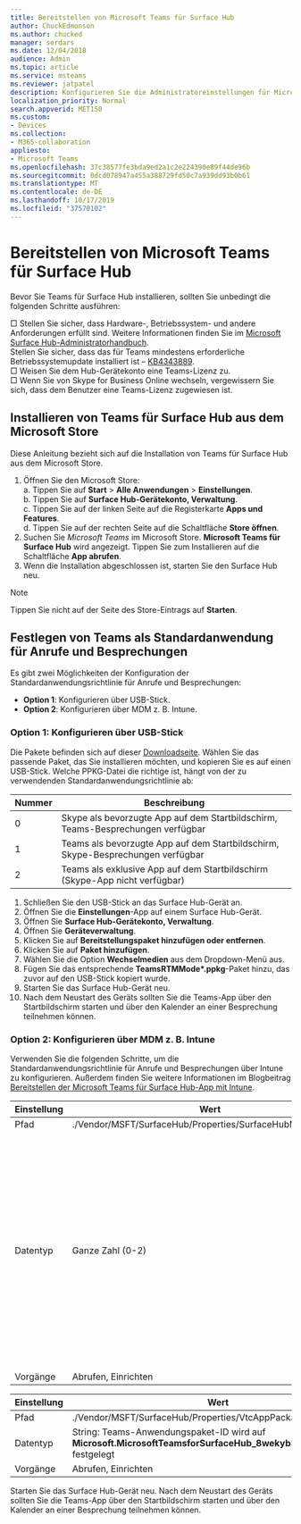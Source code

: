 ```yaml
---
title: Bereitstellen von Microsoft Teams für Surface Hub
author: ChuckEdmonson
ms.author: chucked
manager: serdars
ms.date: 12/04/2018
audience: Admin
ms.topic: article
ms.service: msteams
ms.reviewer: jatpatel
description: Konfigurieren Sie die Administratoreinstellungen für Microsoft Teams für Surface Hub.
localization_priority: Normal
search.appverid: MET150
ms.custom:
- Devices
ms.collection:
- M365-collaboration
appliesto:
- Microsoft Teams
ms.openlocfilehash: 37c38577fe3bda9ed2a1c2e224390e89f44de96b
ms.sourcegitcommit: 0dcd078947a455a388729fd50c7a939dd93b0b61
ms.translationtype: MT
ms.contentlocale: de-DE
ms.lasthandoff: 10/17/2019
ms.locfileid: "37570102"
---
```

<a name="deploy-microsoft-teams-for-surface-hub"></a>Bereitstellen von Microsoft Teams für Surface Hub
======================================

Bevor Sie Teams für Surface Hub installieren, sollten Sie unbedingt die folgenden Schritte ausführen:

 □ Stellen Sie sicher, dass Hardware-, Betriebssystem- und andere Anforderungen erfüllt sind. Weitere Informationen finden Sie im [Microsoft Surface Hub-Administratorhandbuch](https://docs.microsoft.com/surface-hub/).<br>
 Stellen Sie sicher, dass das für Teams mindestens erforderliche Betriebssystemupdate installiert ist – [KB4343889](https://support.microsoft.com/help/4343889).<br>
 □ Weisen Sie dem Hub-Gerätekonto eine Teams-Lizenz zu.<br>
 □ Wenn Sie von Skype for Business Online wechseln, vergewissern Sie sich, dass dem Benutzer eine Teams-Lizenz zugewiesen ist.

## <a name="install-teams-for-surface-hub-from-the-microsoft-store"></a>Installieren von Teams für Surface Hub aus dem Microsoft Store 

Diese Anleitung bezieht sich auf die Installation von Teams für Surface Hub aus dem Microsoft Store. 
 
1. Öffnen Sie den Microsoft Store:<br>
   a. Tippen Sie auf **Start** > **Alle Anwendungen** > **Einstellungen**.<br> b. Tippen Sie auf **Surface Hub-Gerätekonto, Verwaltung**.<br>
   c. Tippen Sie auf der linken Seite auf die Registerkarte **Apps und Features**.<br> d. Tippen Sie auf der rechten Seite auf die Schaltfläche **Store öffnen**. 
2. Suchen Sie *Microsoft Teams* im Microsoft Store. **Microsoft Teams für Surface Hub** wird angezeigt. Tippen Sie zum Installieren auf die Schaltfläche **App abrufen**.  
3. Wenn die Installation abgeschlossen ist, starten Sie den Surface Hub neu. 

> [!NOTE]
> Tippen Sie nicht auf der Seite des Store-Eintrags auf **Starten**.

## <a name="make-teams-the-default-calling-and-meetings-application"></a>Festlegen von Teams als Standardanwendung für Anrufe und Besprechungen
 
Es gibt zwei Möglichkeiten der Konfiguration der Standardanwendungsrichtlinie für Anrufe und Besprechungen: 

- **Option 1**: Konfigurieren über USB-Stick. 
- **Option 2**: Konfigurieren über MDM z. B. Intune.
 
### <a name="option-1-configure-via-usb-key"></a>Option 1: Konfigurieren über USB-Stick 
 
Die Pakete befinden sich auf dieser [Downloadseite](https://1drv.ms/f/s!ArcnbnREun0Vnp9Wps9MlWB-UJZw3g). Wählen Sie das passende Paket, das Sie installieren möchten, und kopieren Sie es auf einen USB-Stick. Welche PPKG-Datei die richtige ist, hängt von der zu verwendenden Standardanwendungsrichtlinie ab: 

|Nummer  |Beschreibung  |
|---------|---------|
|0     | Skype als bevorzugte App auf dem Startbildschirm, Teams-Besprechungen verfügbar        |
|1     | Teams als bevorzugte App auf dem Startbildschirm, Skype-Besprechungen verfügbar        |
|2     | Teams als exklusive App auf dem Startbildschirm (Skype-App nicht verfügbar)        |
 
1. Schließen Sie den USB-Stick an das Surface Hub-Gerät an. 
2. Öffnen Sie die **Einstellungen**-App auf einem Surface Hub-Gerät. 
3. Öffnen Sie **Surface Hub-Gerätekonto, Verwaltung**.
4. Öffnen Sie **Geräteverwaltung**. 
5. Klicken Sie auf **Bereitstellungspaket hinzufügen oder entfernen**. 
6. Klicken Sie auf **Paket hinzufügen**.
7. Wählen Sie die Option **Wechselmedien** aus dem Dropdown-Menü aus. 
8. Fügen Sie das entsprechende <strong>TeamsRTMMode*.ppkg</strong>-Paket hinzu, das zuvor auf den USB-Stick kopiert wurde. 
9. Starten Sie das Surface Hub-Gerät neu. 
10. Nach dem Neustart des Geräts sollten Sie die Teams-App über den Startbildschirm starten und über den Kalender an einer Besprechung teilnehmen können. 

### <a name="option-2-configure-via-mdm-such-as-intune"></a>Option 2: Konfigurieren über MDM z. B. Intune 

Verwenden Sie die folgenden Schritte, um die Standardanwendungsrichtlinie für Anrufe und Besprechungen über Intune zu konfigurieren. Außerdem finden Sie weitere Informationen im Blogbeitrag [Bereitstellen der Microsoft Teams für Surface Hub-App mit Intune](https://y0av.me/2018/07/16/deploy-the-microsoft-teams-for-surface-hub-app-using-intune/).

|Einstellung   |Wert    |Beschreibung    |
|----------|---------|---------|
|Pfad      | ./Vendor/MSFT/SurfaceHub/Properties/SurfaceHubMeetingMode        |
|Datentyp | Ganze Zahl (0-2)   |0: Skype als bevorzugte App auf dem Startbildschirm, Teams-Besprechungen verfügbar<br>1: Teams als bevorzugte App auf dem Startbildschirm, Skype-Besprechungen verfügbar<br>2: Teams als exklusive App auf dem Startbildschirm (Skype-App nicht verfügbar) |
|Vorgänge| Abrufen, Einrichten        |

|Einstellung   |Wert    |
|----------|---------|
|Pfad      | ./Vendor/MSFT/SurfaceHub/Properties/VtcAppPackageId        |
|Datentyp | String: Teams-Anwendungspaket-ID wird auf **Microsoft.MicrosoftTeamsforSurfaceHub_8wekyb3d8bbwe!Teams** festgelegt |
|Vorgänge| Abrufen, Einrichten        |

Starten Sie das Surface Hub-Gerät neu. Nach dem Neustart des Geräts sollten Sie die Teams-App über den Startbildschirm starten und über den Kalender an einer Besprechung teilnehmen können.

